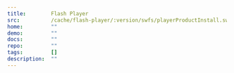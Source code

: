```yaml
---
title:        Flash Player
src:          /cache/flash-player/:version/swfs/playerProductInstall.swf
home:         ""
demo:         ""
docs:         ""
repo:         ""
tags:         []
description:  ""
---
```


